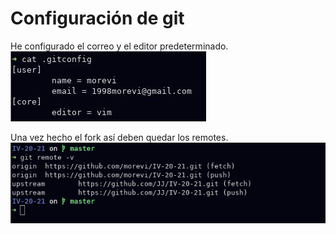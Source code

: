 
# Configuración de git

He configurado el correo y el editor predeterminado.
![](images/gitconfig.jpg)

Una vez hecho el fork así deben quedar los remotes.
![](images/gitremotes.png)
